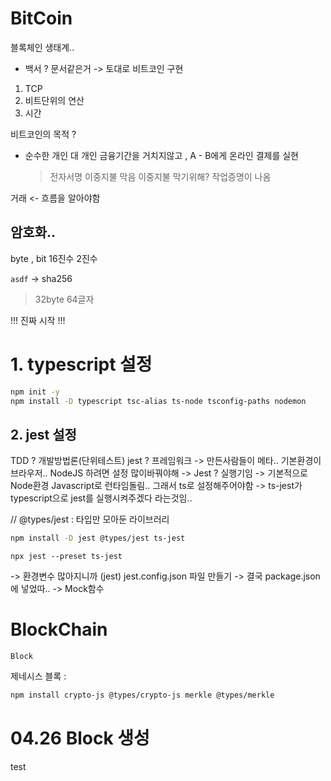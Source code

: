 # BitCoin

블록체인 생태계..

-   백서 ? 문서같은거
    -> 토대로 비트코인 구현

1. TCP
2. 비트단위의 연산
3. 시간

비트코인의 목적 ?

-   순수한 개인 대 개인 금융기간을 거치지않고 , A - B에게 온라인 결제를 실현
    > 전자서명
    > 이중지불 막음
    > 이중지불 막기위해? 작업증명이 나옴

거래 <- 흐름을 알아야함

## 암호화..

byte , bit
16진수
2진수

`asdf` -> sha256

> 32byte 64글자

!!! 진짜 시작 !!!

# 1. typescript 설정

```sh
npm init -y
npm install -D typescript tsc-alias ts-node tsconfig-paths nodemon
```

## 2. jest 설정

TDD ? 개발방법론(단위테스트)
jest ? 프레임워크
-> 만든사람들이 메타.. 기본환경이 브라우저.. NodeJS 하려면 설정 많이바꿔야해
-> Jest ? 실행기임
-> 기본적으로 Node환경 Javascript로 런타임돌림.. 그래서 ts로 설정해주어야함
-> ts-jest가 typescript으로 jest를 실행시켜주겠다 라는것임..

// @types/jest : 타입만 모아둔 라이브러리

```sh
npm install -D jest @types/jest ts-jest
```

```
npx jest --preset ts-jest
```

-> 환경변수 많아지니까 (jest) jest.config.json 파일 만들기
-> 결국 package.json 에 넣었따..
-> Mock함수

# BlockChain

`Block`

제네시스 블록 :

```sh
npm install crypto-js @types/crypto-js merkle @types/merkle
```

# 04.26 Block 생성

test
